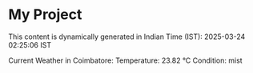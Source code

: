 # My Project

This content is dynamically generated in Indian Time (IST): 2025-03-24 02:25:06 IST


Current Weather in Coimbatore:
Temperature: 23.82 °C
Condition: mist
